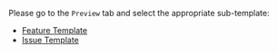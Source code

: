 Please go to the `Preview` tab and select the appropriate sub-template:

* [Feature Template](?expand=1&template=feature_template.md)
* [Issue Template](?expand=1&template=issue_template.md)
